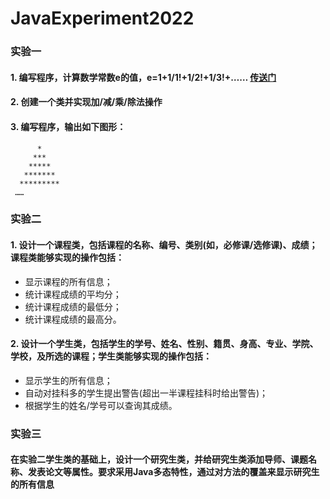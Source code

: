 # JavaExperiment2022
### 实验一
#### 1. 编写程序，计算数学常数e的值，e=1+1/1!+1/2!+1/3!+…… [传送门](src/CalcValueOfE/)
#### 2. 创建一个类并实现加/减/乘/除法操作
#### 3. 编写程序，输出如下图形：
          *
         *** 
        *****
       *******
      *********
     ……
     
### 实验二
#### 1. 设计一个课程类，包括课程的名称、编号、类别(如，必修课/选修课)、成绩；课程类能够实现的操作包括：
* 显示课程的所有信息；
* 统计课程成绩的平均分；
* 统计课程成绩的最低分；
* 统计课程成绩的最高分。

#### 2. 设计一个学生类，包括学生的学号、姓名、性别、籍贯、身高、专业、学院、学校，及所选的课程；学生类能够实现的操作包括：
* 显示学生的所有信息；
* 自动对挂科多的学生提出警告(超出一半课程挂科时给出警告)；
* 根据学生的姓名/学号可以查询其成绩。

### 实验三
#### 在实验二学生类的基础上，设计一个研究生类，并给研究生类添加导师、课题名称、发表论文等属性。要求采用Java多态特性，通过对方法的覆盖来显示研究生的所有信息
